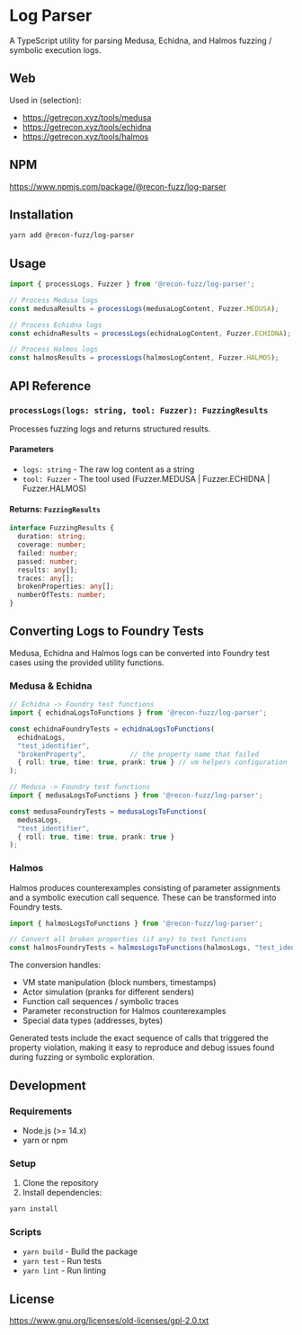 # Log Parser

A TypeScript utility for parsing Medusa, Echidna, and Halmos fuzzing / symbolic execution logs.

## Web

Used in (selection):

- https://getrecon.xyz/tools/medusa
- https://getrecon.xyz/tools/echidna
- https://getrecon.xyz/tools/halmos

## NPM

https://www.npmjs.com/package/@recon-fuzz/log-parser

## Installation

```bash
yarn add @recon-fuzz/log-parser
```


## Usage

```typescript
import { processLogs, Fuzzer } from '@recon-fuzz/log-parser';

// Process Medusa logs
const medusaResults = processLogs(medusaLogContent, Fuzzer.MEDUSA);

// Process Echidna logs
const echidnaResults = processLogs(echidnaLogContent, Fuzzer.ECHIDNA);

// Process Halmos logs
const halmosResults = processLogs(halmosLogContent, Fuzzer.HALMOS);
```

## API Reference

### `processLogs(logs: string, tool: Fuzzer): FuzzingResults`

Processes fuzzing logs and returns structured results.

#### Parameters
- `logs: string` - The raw log content as a string
- `tool: Fuzzer` - The tool used (Fuzzer.MEDUSA | Fuzzer.ECHIDNA | Fuzzer.HALMOS)

#### Returns: `FuzzingResults`
```typescript
interface FuzzingResults {
  duration: string;
  coverage: number;
  failed: number;
  passed: number;
  results: any[];
  traces: any[];
  brokenProperties: any[];
  numberOfTests: number;
}
```

## Converting Logs to Foundry Tests

Medusa, Echidna and Halmos logs can be converted into Foundry test cases using the provided utility functions.

### Medusa & Echidna

```typescript
// Echidna -> Foundry test functions
import { echidnaLogsToFunctions } from '@recon-fuzz/log-parser';

const echidnaFoundryTests = echidnaLogsToFunctions(
  echidnaLogs,
  "test_identifier",
  "brokenProperty",           // the property name that failed
  { roll: true, time: true, prank: true } // vm helpers configuration
);

// Medusa -> Foundry test functions
import { medusaLogsToFunctions } from '@recon-fuzz/log-parser';

const medusaFoundryTests = medusaLogsToFunctions(
  medusaLogs,
  "test_identifier",
  { roll: true, time: true, prank: true }
);
```

### Halmos

Halmos produces counterexamples consisting of parameter assignments and a symbolic execution call sequence. These can be transformed into Foundry tests.

```typescript
import { halmosLogsToFunctions } from '@recon-fuzz/log-parser';

// Convert all broken properties (if any) to test functions
const halmosFoundryTests = halmosLogsToFunctions(halmosLogs, "test_identifier");
```

The conversion handles:
- VM state manipulation (block numbers, timestamps)
- Actor simulation (pranks for different senders)
- Function call sequences / symbolic traces
- Parameter reconstruction for Halmos counterexamples
- Special data types (addresses, bytes)

Generated tests include the exact sequence of calls that triggered the property violation, making it easy to reproduce and debug issues found during fuzzing or symbolic exploration.

## Development

### Requirements

- Node.js (>= 14.x)
- yarn or npm

### Setup

1. Clone the repository
2. Install dependencies:
```bash
yarn install
```

### Scripts

- `yarn build` - Build the package
- `yarn test` - Run tests
- `yarn lint` - Run linting

## License

https://www.gnu.org/licenses/old-licenses/gpl-2.0.txt

